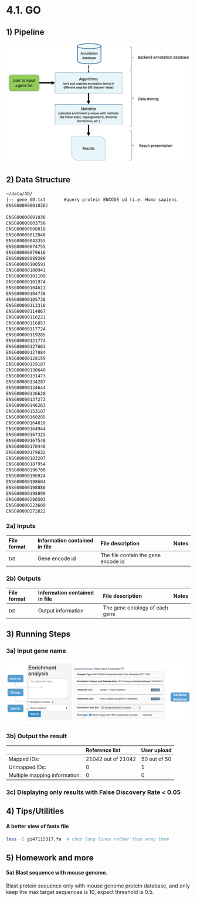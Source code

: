 # 4.1. GO

## 1) Pipeline

![](../../.gitbook/assets/go1.png)

## 2) Data Structure

```
~/data/GO/
|-- gene_GO.txt       #query protein ENCODE id (i.e. Homo sapiens ENSG00000001036)

ENSG00000001036
ENSG00000003756
ENSG00000008018
ENSG00000012048
ENSG00000043355
ENSG00000074755
ENSG00000079616
ENSG00000089280
ENSG00000100591
ENSG00000100941
ENSG00000101109
ENSG00000101974
ENSG00000104611
ENSG00000104738
ENSG00000105738
ENSG00000113318
ENSG00000114867
ENSG00000116221
ENSG00000116857
ENSG00000117724
ENSG00000119285
ENSG00000121774
ENSG00000127663
ENSG00000127884
ENSG00000128159
ENSG00000129187
ENSG00000130640
ENSG00000131473
ENSG00000134287
ENSG00000134644
ENSG00000136628
ENSG00000137273
ENSG00000146263
ENSG00000153187
ENSG00000160285
ENSG00000164818
ENSG00000164944
ENSG00000167325
ENSG00000167548
ENSG00000170448
ENSG00000179632
ENSG00000183207
ENSG00000187954
ENSG00000196700
ENSG00000196924
ENSG00000198604
ENSG00000198886
ENSG00000198899
ENSG00000206503
ENSG00000223609
ENSG00000272822
```

### 2a) **Inputs**

| **File format** | **Information contained in file** | **File description** | **Notes** |
| :--- | :--- | :--- | :--- |
| txt | Gene encode id | The file contain the gene encode id |  |

### 2b) **Outputs**

| **File format** | **Information contained in file** | **File description** | **Notes** |
| :--- | :--- | :--- | :--- |
| txt | Output information | The gene ontology of each gene |  |

## 3) Running Steps

### 3a) **Input gene name**

![](../../.gitbook/assets/go_input1.png)

### 3b) **Output the result**

|  | **Reference list** | **User upload** |
| :--- | :--- | :--- |
| Mapped IDs: | 21042 out of 21042 | 50 out of 50 |
| Unmapped IDs: | 0 | 1 |
| Multiple mapping information: | 0 | 0 |

### 3c) Displaying only results with False Discovery Rate &lt; 0.05

## 4) Tips/Utilities

#### A better view of fasta file

```bash
less -S gi47115317.fa  # chop long lines rather than wrap them
```

## 5) Homework and more

#### 5a) Blast sequence with mouse genome.

Blast protein sequence only with mouse genome protein database, and only keep the max target sequences is 10, expect threshold is 0.5.

